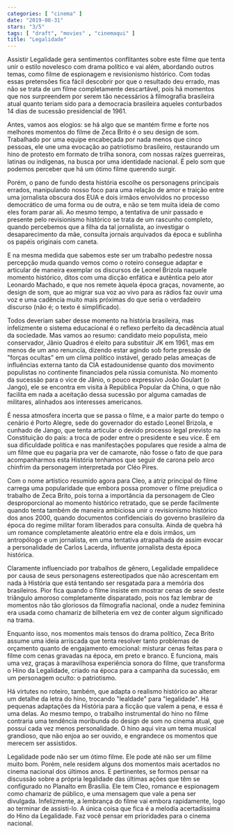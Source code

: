 ```yaml
---
categories: [ "cinema" ]
date: "2019-08-31"
stars: "3/5"
tags: [ "draft", "movies" , "cinemaqui" ]
title: "Legalidade"
---
```

Assistir Legalidade gera sentimentos conflitantes sobre este filme que
tenta unir o estilo novelesco com drama político e vai além, abordando
outros temas, como filme de espionagem e revisionismo histórico. Com
todas essas pretensões fica fácil descobrir por que o resultado deu
errado, mas não se trata de um filme completamente descartável, pois há
momentos que nos surpreendem por serem tão necessários à filmografia
brasileira atual quanto teriam sido para a democracia brasileira aqueles
conturbados 14 dias de sucessão presidencial de 1961.

Antes, vamos aos elogios: se há algo que se mantém firme e forte
nos melhores momentos do filme de Zeca Brito é o seu design de
som. Trabalhado por uma equipe encabeçada por nada menos que cinco
pessoas, ele une uma evocação ao patriotismo brasileiro, restaurando
um hino de protesto em formato de trilha sonora, com nossas raízes
guerreiras, latinas ou indígenas, na busca por uma identidade
nacional. É pelo som que podemos perceber que há um ótimo filme
querendo surgir.

Porém, o pano de fundo desta história escolhe os personagens principais
errados, manipulando nosso foco para uma relação de amor e traição
entre uma jornalista obscura dos EUA e dois irmãos envolvidos no
processo democrático de uma forma ou de outra, e não se tem muita
ideia de como eles foram parar ali. Ao mesmo tempo, a tentativa de
unir passado e presente pelo revisionismo histórico se trata de um
rascunho completo, quando percebemos que a filha da tal jornalista,
ao investigar o desaparecimento da mãe, consulta jornais arquivados da
época e sublinha os papéis originais com caneta.

E na mesma medida que sabemos este ser um trabalho pedestre nossa
percepção muda quando vemos como o roteiro consegue adaptar e articular
de maneira exemplar os discursos de Leonel Brizola naquele momento
histórico, ditos com uma dicção enfática e autêntica pelo ator
Leonardo Machado, e que nos remete àquela época graças, novamente, ao
design de som, que ao migrar sua voz ao vivo para as rádios faz ouvir
uma voz e uma cadência muito mais próximas do que seria o verdadeiro
discurso (não é; o texto é simplificado).

Todos deveriam saber desse momento na história brasileira, mas
infelizmente o sistema educacional é o reflexo perfeito da decadência
atual da sociedade. Mas vamos ao resumo: candidato meio populista, meio
conservador, Jânio Quadros é eleito para substituir JK em 1961, mas
em menos de um ano renuncia, dizendo estar agindo sob forte pressão de
"forças ocultas" em um clima político instável, gerado pelas ameaças
de influências externa tanto da CIA estadounidense quanto dos movimento
populistas no continente financiados pela rússia comunista. No momento
da sucessão para o vice de Jânio, o pouco expressivo João Goulart
(o Jango), ele se encontra em visita à República Popular da China,
o que não facilita em nada a aceitação dessa sucessão por alguma
camadas de militares, alinhados aos interesses americanos.

É nessa atmosfera incerta que se passa o filme, e a maior parte do tempo
o cenário é Porto Alegre, sede do governador do estado Leonel Brizola,
e cunhado de Jango, que tenta articular o devido processo legal previsto
na Constituição do país: a troca de poder entre o presidente e seu
vice. É em sua dificuldade política e nas manifestações populares
que reside a alma de um filme que eu pagaria pra ver de camarote, não
fosse o fato de que para acompanharmos esta História tenhamos que seguir
de carona pelo arco chinfrim da personagem interpretada por Cléo Pires.

Com o nome artístico resumido agora para Cleo, a atriz principal do filme
carrega uma popularidade que embora possa promover o filme prejudica o
trabalho de Zeca Brito, pois torna a importância da personagem de Cleo
desproporcional ao momento histórico retratado, que se perde facilmente
quando tenta também de maneira ambiciosa unir o revisionismo histórico
dos anos 2000, quando documentos confidenciais do governo brasileiro
da época do regime militar foram liberados para consulta. Ainda de
quebra há um romance completamente aleatório entre ela e dois irmãos,
um antropólogo e um jornalista, em uma tentativa atrapalhada de assim
evocar a personalidade de Carlos Lacerda, influente jornalista desta
época histórica.

Claramente influenciado por trabalhos de gênero, Legalidade empalidece
por causa de seus personagens estereotipados que não acrescentam em
nada à História que está tentando ser resgatada para a memória dos
brasileiros. Pior fica quando o filme insiste em mostrar cenas de sexo
deste triângulo amoroso completamente disparatado, pois nos faz lembrar
de momentos não tão gloriosos da filmografia nacional, onde a nudez
feminina era usada como chamariz de bilheteria em vez de conter algum
significado na trama.

Enquanto isso, nos momentos mais tensos do drama político, Zeca
Brito assume uma ideia arriscada que tenta resolver tanto problemas de
orçamento quanto de engajamento emocional: misturar cenas feitas para
o filme com cenas gravadas na época, em preto e branco. E funciona,
mais uma vez, graças à maravilhosa experiência sonora do filme,
que transforma o Hino da Legalidade, criado na época para a campanha
da sucessão, em um personagem oculto: o patriotismo.

Há virtutes no roteiro, também, que adapta o realismo histórico
ao alterar um detalhe da letra do hino, trocando "lealdade" para
"legalidade". Há pequenas adaptações da História para a ficção que
valem a pena, e essa é uma delas. Ao mesmo tempo, o trabalho instrumental
do hino no filme contraria uma tendência moribunda do design de som no
cinema atual, que possui cada vez menos personalidade. O hino aqui vira
um tema musical grandioso, que não enjoa ao ser ouvido, e engrandece
os momentos que merecem ser assistidos.

Legalidade pode não ser um ótimo filme. Ele pode até não ser um
filme muito bom. Porém, nele residem alguns dos momentos mais acertados
no cinema nacional dos últimos anos. E pertinentes, se formos pensar
na discussão sobre a própria legalidade das últimas ações que
têm se configurado no Planalto em Brasília. Ele tem Cleo, romance e
espionagem como chamariz de público, e uma mensagem que vale a pena ser
divulgada. Infelizmente, a lembrança do filme vai embora rapidamente,
logo ao terminar de assisti-lo. A única coisa que fica é a melodia
acertadíssima do Hino da Legalidade. Faz você pensar em prioridades
para o cinema nacional.
